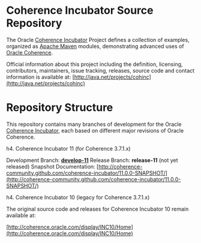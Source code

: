 Coherence Incubator Source Repository
=====================================

The Oracle [Coherence Incubator](http://java.net/projects/cohinc) Project defines a collection of
examples, organized as [Apache Maven](http://maven.apache.org/) modules, demonstrating
advanced uses of [Oracle Coherence](http://www.oracle.com/technology/products/coherence/index.html).

Official information about this project including the definition, licensing, contributors, 
maintainers, issue tracking, releases, source code and contact information is available at:
[http://java.net/projects/cohinc](http://java.net/projects/cohinc)

Repository Structure
====================

This repository contains many branches of development for the Oracle [Coherence Incubator](http://java.net/projects/cohinc), 
each based on different major revisions of Oracle Coherence.

h4. Coherence Incubator 11 (for Coherence 3.7.1.x)

Development Branch: [**develop-11**](https://github.com/coherence-community/coherence-incubator/tree/develop-11) 
Release Branch: **release-11**  (not yet released)
Snapshot Documentation: [http://coherence-community.github.com/coherence-incubator/11.0.0-SNAPSHOT/](http://coherence-community.github.com/coherence-incubator/11.0.0-SNAPSHOT/)

h4. Coherence Incubator 10 (legacy for Coherence 3.7.1.x)

The original source code and releases for Coherence Incubator 10 remain available at:

[http://coherence.oracle.com/display/INC10/Home](http://coherence.oracle.com/display/INC10/Home)

